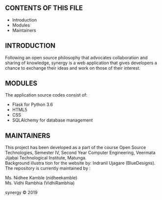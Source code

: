 CONTENTS OF THIS FILE 
---------------------


 * Introduction
 * Modules
 * Maintainers


INTRODUCTION
------------


 Following an open source philosophy that advocates collaboration and sharing of knowledge, synergy is a web application that gives developers a chance to exchange their ideas and work on those of their interest.


MODULES
-------


The application source codes consist of:

 * Flask for Python 3.6
 * HTML5
 * CSS
 * SQLAlchemy for database management




 MAINTAINERS
 -----------


This project has been developed as a part of the course Open Source Technologies, Semester IV, Second Year Computer Engineering, Veermata Jijabai Technological Institute, Matunga. <br>
Background illustra tion for the website by: Indranil Ujagare (BlueDesigns). <br>
The repository is currently maintained by :

Ms. Nidhee Kamble (nidheekamble)<br>
Ms. Vidhi Rambhia (VidhiRambhia)<br>

synergy © 2019
